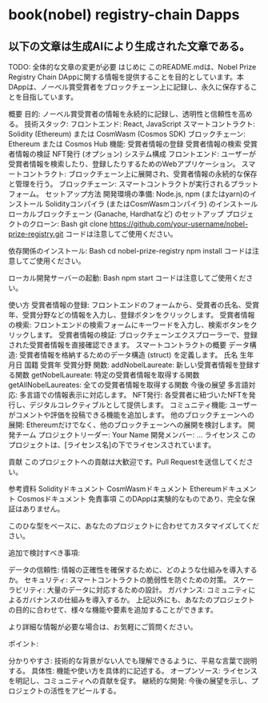 # book(nobel) registry-chain Dapps

## 以下の文章は生成AIにより生成された文章である。
TODO: 全体的な文章の変更が必要
はじめに
このREADME.mdは、Nobel Prize Registry Chain DAppに関する情報を提供することを目的としています。本DAppは、ノーベル賞受賞者をブロックチェーン上に記録し、永久に保存することを目指しています。

概要
目的: ノーベル賞受賞者の情報を永続的に記録し、透明性と信頼性を高める。
技術スタック:
フロントエンド: React, JavaScript
スマートコントラクト: Solidity (Ethereum) または CosmWasm (Cosmos SDK)
ブロックチェーン: Ethereum または Cosmos Hub
機能:
受賞者情報の登録
受賞者情報の検索
受賞者情報の検証
NFT発行 (オプション)
システム構成
フロントエンド: ユーザーが受賞者情報を検索したり、登録したりするためのWebアプリケーション。
スマートコントラクト: ブロックチェーン上に展開され、受賞者情報の永続的な保存と管理を行う。
ブロックチェーン: スマートコントラクトが実行されるプラットフォーム。
セットアップ方法
開発環境の準備:
Node.js, npm (またはyarn)のインストール
Solidityコンパイラ (またはCosmWasmコンパイラ) のインストール
ローカルブロックチェーン (Ganache, Hardhatなど) のセットアップ
プロジェクトのクローン:
Bash
git clone https://github.com/your-username/nobel-prize-registry.git
コードは注意してご使用ください。

依存関係のインストール:
Bash
cd nobel-prize-registry
npm install
コードは注意してご使用ください。

ローカル開発サーバーの起動:
Bash
npm start
コードは注意してご使用ください。

使い方
受賞者情報の登録: フロントエンドのフォームから、受賞者の氏名、受賞年、受賞分野などの情報を入力し、登録ボタンをクリックします。
受賞者情報の検索: フロントエンドの検索フォームにキーワードを入力し、検索ボタンをクリックします。
受賞者情報の検証: ブロックチェーンエクスプローラーで、登録された受賞者情報を直接確認できます。
スマートコントラクトの概要
データ構造: 受賞者情報を格納するためのデータ構造 (struct) を定義します。
氏名
生年月日
国籍
受賞年
受賞分野
関数:
addNobelLaureate: 新しい受賞者情報を登録する関数
getNobelLaureate: 特定の受賞者情報を取得する関数
getAllNobelLaureates: 全ての受賞者情報を取得する関数
今後の展望
多言語対応: 多言語での情報表示に対応します。
NFT発行: 各受賞者に紐づいたNFTを発行し、デジタルコレクティブルとして提供します。
コミュニティ機能: ユーザーがコメントや評価を投稿できる機能を追加します。
他のブロックチェーンへの展開: Ethereumだけでなく、他のブロックチェーンへの展開を検討します。
開発チーム
プロジェクトリーダー: Your Name
開発メンバー:
...
ライセンス
このプロジェクトは、[ライセンス名]の下でライセンスされています。

貢献
このプロジェクトへの貢献は大歓迎です。Pull Requestを送信してください。

参考資料
Solidityドキュメント
CosmWasmドキュメント
Ethereumドキュメント
Cosmosドキュメント
免責事項
このDAppは実験的なものであり、完全な保証はありません。

このひな型をベースに、あなたのプロジェクトに合わせてカスタマイズしてください。

追加で検討すべき事項:

データの信頼性: 情報の正確性を確保するために、どのような仕組みを導入するか。
セキュリティ: スマートコントラクトの脆弱性を防ぐための対策。
スケーラビリティ: 大量のデータに対応するための設計。
ガバナンス: コミュニティによるガバナンスの仕組みを導入するか。
上記以外にも、あなたのプロジェクトの目的に合わせて、様々な機能や要素を追加することができます。

より詳細な情報が必要な場合は、お気軽にご質問ください。

ポイント:

分かりやすさ: 技術的な背景がない人でも理解できるように、平易な言葉で説明する。
具体性: 機能や使い方を具体的に記述する。
オープンソース: ライセンスを明記し、コミュニティへの貢献を促す。
継続的な開発: 今後の展望を示し、プロジェクトの活性をアピールする。
